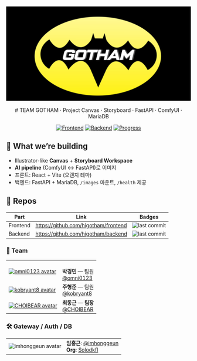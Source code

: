 <div align="center">
<p align="center">
  <img src="./gotham.webp" alt="TEAM GOTHAM banner" width="980" />
</p>
# TEAM GOTHAM · Project
Canvas · Storyboard · FastAPI · ComfyUI · MariaDB

[![Frontend](https://img.shields.io/badge/frontend-repo-ff7a00?logo=github&logoColor=white)](https://github.com/higotham/frontend)
[![Backend](https://img.shields.io/badge/backend-repo-ff7a00?logo=github&logoColor=white)](https://github.com/higotham/backend)
[![Progress](https://img.shields.io/badge/progress-90%25-orange)](#-progress)

</div>

## 🚀 What we’re building
- Illustrator-like **Canvas** + **Storyboard Workspace**
- **AI pipeline** (ComfyUI ↔ FastAPI)로 이미지
- 프론트: React + Vite (오렌지 테마)
- 백엔드: FastAPI + MariaDB, `/images` 마운트, `/health` 제공

## 🧩 Repos
| Part | Link | Badges |
|---|---|---|
| Frontend | https://github.com/higotham/frontend | ![last commit](https://img.shields.io/github/last-commit/higotham/frontend)|
| Backend  | https://github.com/higotham/backend  | ![last commit](https://img.shields.io/github/last-commit/higotham/backend)|

<!-- ─────────────────────────────── TEAM (ordered) ─────────────────────────────── -->
<!-- ─────────────────────────────── TEAM (ordered) ─────────────────────────────── -->
### 👥 Team

| | |
|---|---|
| <a href="https://github.com/omni0123"><img src="https://github.com/omni0123.png" width="96" height="96" alt="omni0123 avatar" /></a> | <br> **박경민** — 팀원<br>[@omni0123](https://github.com/omni0123) |
| <a href="https://github.com/kobryant8"><img src="https://github.com/kobryant8.png" width="96" height="96" alt="kobryant8 avatar" /></a> | **주형준** — 팀원<br>[@kobryant8](https://github.com/kobryant8) |
| <a href="https://github.com/CHOIBEAR"><img src="https://github.com/CHOIBEAR.png" width="96" height="96" alt="CHOIBEAR avatar" /></a> | **최동근** — **팀장**<br>[@CHOIBEAR](https://github.com/CHOIBEAR) |
<!-- ─────────────────────────────────────────────────────────────────────────────── -->


### 🛠 Gateway / Auth / DB
| | |
|---|---|
|<img src="https://github.com/imhonggeun.png" width="96" height="96" alt="imhonggeun avatar"/>| **임홍근**: [@imhonggeun](https://github.com/imhonggeun) <a href="https://github.com/imhonggeun"></a> <br> **Org**: [Solodkfl](https://github.com/Solodkfl)|